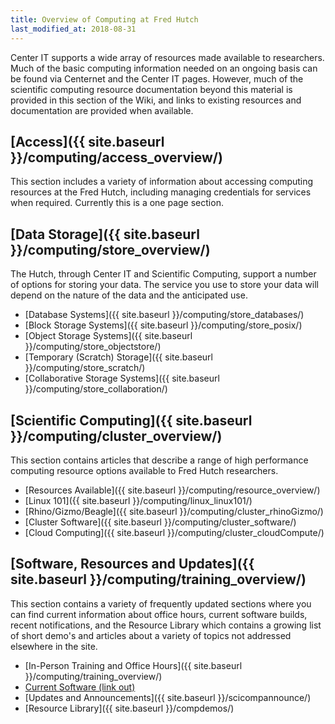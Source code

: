 ```yaml
---
title: Overview of Computing at Fred Hutch
last_modified_at: 2018-08-31
---
```

Center IT supports a wide array of resources made available to researchers.  Much of the basic computing information needed on an ongoing basis can be found via Centernet and the Center IT pages.  However, much of the scientific computing resource documentation beyond this material is provided in this section of the Wiki, and links to existing resources and documentation are provided when available.  

## [Access]({{ site.baseurl }}/computing/access_overview/)
This section includes a variety of information about accessing computing resources at the Fred Hutch, including managing credentials for services when required.  Currently this is a one page section. 

## [Data Storage]({{ site.baseurl }}/computing/store_overview/)
The Hutch, through Center IT and Scientific Computing, support a number of options for storing your data. The service you use to store your data will depend on the nature of the data and the anticipated use. 

- [Database Systems]({{ site.baseurl }}/computing/store_databases/)
- [Block Storage Systems]({{ site.baseurl }}/computing/store_posix/)
- [Object Storage Systems]({{ site.baseurl }}/computing/store_objectstore/)
- [Temporary (Scratch) Storage]({{ site.baseurl }}/computing/store_scratch/)
- [Collaborative Storage Systems]({{ site.baseurl }}/computing/store_collaboration/)


## [Scientific Computing]({{ site.baseurl }}/computing/cluster_overview/)
This section contains articles that describe a range of high performance computing resource options available to Fred Hutch researchers.
- [Resources Available]({{ site.baseurl }}/computing/resource_overview/)
- [Linux 101]({{ site.baseurl }}/computing/linux_linux101/)
- [Rhino/Gizmo/Beagle]({{ site.baseurl }}/computing/cluster_rhinoGizmo/)
- [Cluster Software]({{ site.baseurl }}/computing/cluster_software/)
- [Cloud Computing]({{ site.baseurl }}/computing/cluster_cloudCompute/)


## [Software, Resources and Updates]({{ site.baseurl }}/computing/training_overview/)
This section contains a variety of frequently updated sections where you can find current information about office hours, current software builds, recent notifications, and the Resource Library which contains a growing list of short demo's and articles about a variety of topics not addressed elsewhere in the site.  
- [In-Person Training and Office Hours]({{ site.baseurl }}/computing/training_overview/)
- [Current Software (link out)](http://fredhutch.github.io/easybuild-life-sciences/)
- [Updates and Announcements]({{ site.baseurl }}/scicompannounce/)
- [Resource Library]({{ site.baseurl }}/compdemos/)
